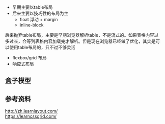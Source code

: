- 早期主要以table布局
- 后来主要以技巧性的布局为主
  - float 浮动 + margin
  - inline-block

后来抛弃table布局，主要是早期浏览器解析table，不是流式的。如果表格内容过多过长，会等到表格内容加载完才解析。但是现在浏览器已经做了优化，其实是可以使用table布局的，只不过不够灵活

- flexbox/grid 布局
- 响应式布局


## 盒子模型

## 参考资料

http://zh.learnlayout.com/  
https://learncssgrid.com/  


